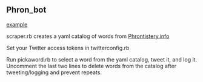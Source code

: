 Phron_bot
----------
[example](https://twitter.com/piisalie/status/287930136853106690)

scraper.rb creates a yaml catalog of words from [Phrontistery.info](http://phrontistery.info)

Set your Twitter access tokens in twitterconfig.rb

Run pickaword.rb to select a word from the yaml catalog, tweet it, and log it. Uncomment the last two lines to delete words from the catalog after tweeting/logging and prevent repeats. 
